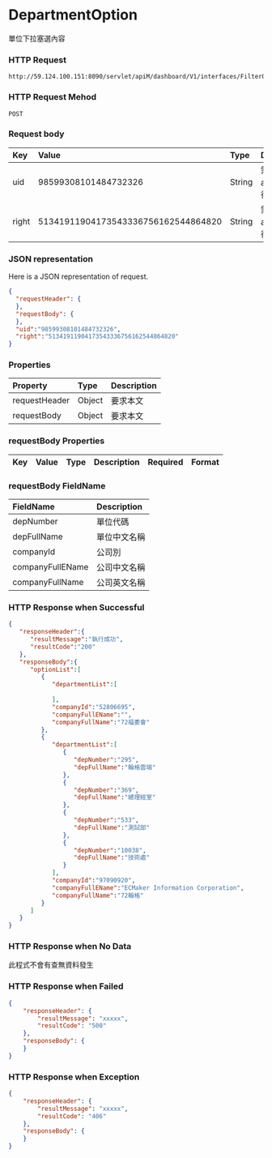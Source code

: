 # DepartmentOption
單位下拉塞選內容

### HTTP Request
```
http://59.124.100.151:8090/servlet/apiM/dashboard/V1/interfaces/FilterOption/DepartmentOption
```

### HTTP Request Mehod
```
POST
```

### Request body
| Key | Value | Type | Description |
|:----------|:-------------|:-----|:------------|
| uid | 98599308101484732326 | String | 需透過apiLogin取得
| right | 51341911904173543336756162544864820 | String | 需透過apiLogin取得 |

### JSON representation

Here is a JSON representation of request.
```json
{
  "requestHeader": {
  },
  "requestBody": {
  },
  "uid":"98599308101484732326",
  "right":"51341911904173543336756162544864820"
}
```

### Properties
| Property | Type | Description |
|:---------|:-----|:------------|
| requestHeader | Object | 要求本文 |
| requestBody | Object | 要求本文 |

### requestBody Properties
| Key | Value | Type | Description | Required | Format |
|:----------|:-------------|:-----|:------------|:------------|:------------|

### requestBody FieldName
| FieldName | Description |
|:----------|:-------------|
| depNumber | 單位代碼 |
| depFullName | 單位中文名稱 |
| companyId | 公司別 |
| companyFullEName | 公司中文名稱 |
| companyFullName | 公司英文名稱 |

### HTTP Response when Successful
```json
{
   "responseHeader":{
      "resultMessage":"執行成功",
      "resultCode":"200"
   },
   "responseBody":{
      "optionList":[
         {
            "departmentList":[
               
            ],
            "companyId":"52806695",
            "companyFullEName":"",
            "companyFullName":"72福委會"
         },
         {
            "departmentList":[
               {
                  "depNumber":"295",
                  "depFullName":"翰格雲端"
               },
               {
                  "depNumber":"369",
                  "depFullName":"總理經室"
               },
               {
                  "depNumber":"533",
                  "depFullName":"測試部"
               },
               {
                  "depNumber":"10038",
                  "depFullName":"技術處"
               }
            ],
            "companyId":"97090920",
            "companyFullEName":"ECMaker Information Corporation",
            "companyFullName":"72翰格"
         }
      ]
   }
}
```

### HTTP Response when No Data
此程式不會有查無資料發生

### HTTP Response when Failed
```json
{
    "responseHeader": {
        "resultMessage": "xxxxx",
        "resultCode": "500"
    },
    "responseBody": {
    }
}
```

### HTTP Response when Exception
```json
{
    "responseHeader": {
        "resultMessage": "xxxxx",
        "resultCode": "406"
    },
    "responseBody": {
    }
}
```
